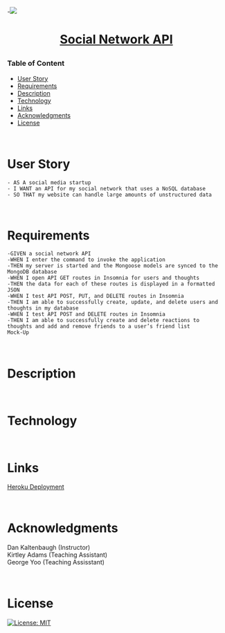 -<img src="https://www.ayrshare.com/wp-content/uploads/social-media-api.jpg">

<h1 align="center">

[Social Network API]()

</h1>

### Table of Content

- [User Story](#user-story)
- [Requirements](#Requirements)
- [Description](#Description)
- [Technology](#Technology)
- [Links](#Links)
- [Acknowledgments](#Acknowledgments)
- [License](#license)

<p>&nbsp;</p>

# User Story

    - AS A social media startup
    - I WANT an API for my social network that uses a NoSQL database
    - SO THAT my website can handle large amounts of unstructured data

<p>&nbsp;</p>

# Requirements

    -GIVEN a social network API
    -WHEN I enter the command to invoke the application
    -THEN my server is started and the Mongoose models are synced to the MongoDB database
    -WHEN I open API GET routes in Insomnia for users and thoughts
    -THEN the data for each of these routes is displayed in a formatted JSON
    -WHEN I test API POST, PUT, and DELETE routes in Insomnia
    -THEN I am able to successfully create, update, and delete users and thoughts in my database
    -WHEN I test API POST and DELETE routes in Insomnia
    -THEN I am able to successfully create and delete reactions to thoughts and add and remove friends to a user’s friend list
    Mock-Up

<p>&nbsp;</p>

# Description

<p>&nbsp;</p>

# Technology

<p>&nbsp;</p>

# Links

[Heroku Deployment]()

<p>&nbsp;</p>

# Acknowledgments

Dan Kaltenbaugh (Instructor)<br>
Kirtley Adams (Teaching Assistant) <br>
George Yoo (Teaching Assisstant)

<p>&nbsp;</p>

# License

[![License: MIT](https://img.shields.io/badge/License-MIT-yellow.svg)](https://opensource.org/licenses/MIT)
